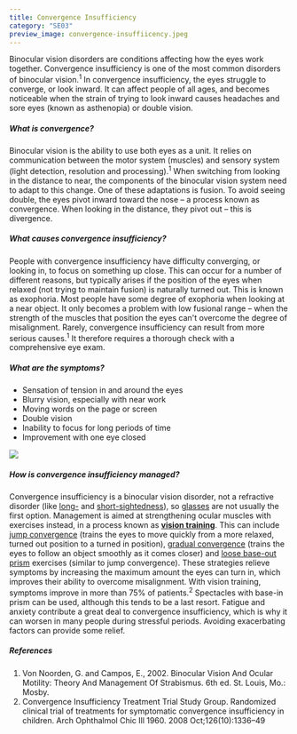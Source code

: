 ```yaml
---
title: Convergence Insufficiency
category: "SE03"
preview_image: convergence-insuffiicency.jpeg
---
```


<div class="employee-heading">
<p>Binocular vision disorders are conditions affecting how the eyes work together. Convergence insufficiency is one of the most common disorders of binocular vision.<sup>1</sup> In convergence insufficiency, the eyes struggle to converge, or look inward. It can affect people of all ages, and becomes noticeable when the strain of trying to look inward causes headaches and sore eyes (known as asthenopia) or double vision.</p>
</div>

##### What is convergence?

Binocular vision is the ability to use both eyes as a unit. It relies on communication between the motor system (muscles) and sensory system (light detection, resolution and processing).<sup>1</sup> When switching from looking in the distance to near, the components of the binocular vision system need to adapt to this change. One of these adaptations is fusion. To avoid seeing double, the eyes pivot inward toward the nose – a process known as convergence. When looking in the distance, they pivot out – this is divergence.

##### What causes convergence insufficiency?

People with convergence insufficiency have difficulty converging, or looking in, to focus on something up close. This can occur for a number of different reasons, but typically arises if the position of the eyes when relaxed (not trying to maintain fusion) is naturally turned out. This is known as exophoria. Most people have some degree of exophoria when looking at a near object. It only becomes a problem with low fusional range – when the strength of the muscles that position the eyes can't overcome the degree of misalignment. Rarely, convergence insufficiency can result from more serious causes.<sup>1</sup> It therefore requires a thorough check with a comprehensive eye exam.

##### What are the symptoms?

- Sensation of tension in and around the eyes
- Blurry vision, especially with near work
- Moving words on the page or screen
- Double vision
- Inability to focus for long periods of time
- Improvement with one eye closed

![](/uploads/convergence-insuffiicency.jpeg)

##### How is convergence insufficiency managed?

Convergence insufficiency is a binocular vision disorder, not a refractive disorder (like [long-](https://www.innovativeeyecare.com.au/what-we-do/hyperopia) and [short-sightedness](https://www.innovativeeyecare.com.au/what-we-do/myopia)), so [glasses](https://www.innovativeeyecare.com.au/what-we-do/glasses) are not usually the first option. Management is aimed at strengthening ocular muscles with exercises instead, in a process known as <b>[vision training](https://www.innovativeeyecare.com.au/what-we-do/vision-training)</b>. This can include [jump convergence](https://www.innovativeeyecare.com.au/patient-resources/vision-training-with-binocular-string) (trains the eyes to move quickly from a more relaxed, turned out position to a turned in position), [gradual convergence](https://www.innovativeeyecare.com.au/patient-resources/vision-training-push-up-exercises) (trains the eyes to follow an object smoothly as it comes closer) and [loose base-out prism](https://www.innovativeeyecare.com.au/patient-resources/vision-training-with-loose-prisms) exercises (similar to jump convergence). These strategies relieve symptoms by increasing the maximum amount the eyes can turn in, which improves their ability to overcome misalignment. With vision training, symptoms improve in more than 75% of patients.<sup>2</sup> Spectacles with base-in prism can be used, although this tends to be a last resort. Fatigue and anxiety contribute a great deal to convergence insufficiency, which is why it can worsen in many people during stressful periods. Avoiding exacerbating factors can provide some relief.

##### References

1. Von Noorden, G. and Campos, E., 2002. Binocular Vision And Ocular Motility: Theory And Management Of Strabismus. 6th ed. St. Louis, Mo.: Mosby.
2. Convergence Insufficiency Treatment Trial Study Group. Randomized clinical trial of treatments for symptomatic convergence insufficiency in children. Arch Ophthalmol Chic Ill 1960. 2008 Oct;126(10):1336–49
